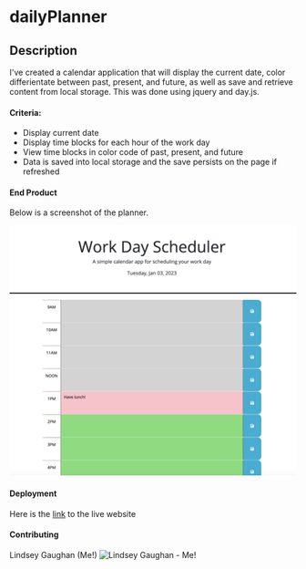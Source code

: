 # dailyPlanner

## Description

I've created a calendar application that will display the current date, color differientate between past, present, and future, as well as save and retrieve content from local storage. This was done using jquery and day.js.

#### Criteria:

* Display current date
* Display time blocks for each hour of the work day
* View time blocks in color code of past, present, and future
* Data is saved into local storage and the save persists on the page if refreshed


#### End Product 
Below is a screenshot of the planner.


<!-- screenshots -->
![screenshot1 of JS quiz](Assets/dailyPlannerScreenshot.png)

<!-- link -->
#### Deployment
Here is the [link](https://gaughanln.github.io/dailyPlanner/) to the live website

#### Contributing
Lindsey Gaughan (Me!) 
<img src="./Assets/gaughanln.png" alt="Lindsey Gaughan - Me!" style="height:300px;" /> 
